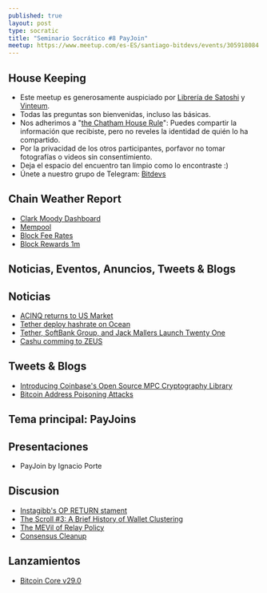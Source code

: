 ```yaml
---
published: true
layout: post
type: socratic
title: "Seminario Socrático #8 PayJoin"
meetup: https://www.meetup.com/es-ES/santiago-bitdevs/events/305918084
---
```


House Keeping
-------------

- Este meetup es generosamente auspiciado por [Librería de Satoshi](https://libreriadesatoshi.com) y [Vinteum](https://vinteum.org/).
- Todas las preguntas son bienvenidas, incluso las básicas.
- Nos adherimos a "[the Chatham House Rule](https://www.chathamhouse.org/about-us/chatham-house-rule)": Puedes compartir la información que recibiste, pero no reveles la identidad de quién lo ha compartido.
- Por la privacidad de los otros participantes, porfavor no tomar fotografías o videos sin consentimiento.
- Deja el espacio del encuentro tan limpio como lo encontraste :)
- Únete a nuestro grupo de Telegram: [Bitdevs](https://t.me/+31Iqp2DrFnRlMzBh)

Chain Weather Report
--------------------

- [Clark Moody Dashboard](https://dashboard.clarkmoody.com/)
- [Mempool](https://mempool.space/graphs/mempool#1m)
- [Block Fee Rates](https://mempool.space/graphs/mining/block-fee-rates#1m)
- [Block Rewards 1m](https://mempool.space/graphs/mining/block-rewards#1m)

Noticias, Eventos, Anuncios, Tweets & Blogs
--------------------------------------------

## Noticias

- [ACINQ returns to US Market](https://x.com/acinq_co/status/1909651903421554833)
- [Tether deploy hashrate on Ocean](https://tether.io/news/tether-to-deploy-hashrate-on-ocean-advancing-decentralized-bitcoin-mining-infrastructure/)
- [Tether, SoftBank Group, and Jack Mallers Launch Twenty One](https://www.cantor.com/tether-softbank-group-and-jack-mallers-launch-twenty-one-a-bitcoin-native-company-through-a-business-combination-with-cantor-equity-partners/)
- [Cashu comming to ZEUS](https://x.com/ZeusLN/status/1907084936856662061)

## Tweets & Blogs

- [Introducing Coinbase's Open Source MPC Cryptography Library](https://www.coinbase.com/en-fr/blog/introducing-coinbases-open-source-mpc-cryptography-library)
- [Bitcoin Address Poisoning Attacks](https://blog.lopp.net/bitcoin-address-poisoning-attacks/)

Tema principal: PayJoins
--------------------

## Presentaciones

- PayJoin by Ignacio Porte

Discusion
---------

- [Instagibb's OP RETURN stament](https://gist.github.com/instagibbs/c436110890ab25aa9997b13c2270d5ce)
- [The Scroll #3: A Brief History of Wallet Clustering](https://spiralbtc.substack.com/p/the-scroll-3-a-brief-history-of-wallet)
- [The MEVil of Relay Policy](https://spiralbtc.substack.com/p/the-mevil-of-relay-policy)
- [Consensus Cleanup](https://github.com/bitcoin/bips/pull/1800)


## Lanzamientos

- [Bitcoin Core v29.0](https://github.com/bitcoin/bitcoin/blob/master/doc/release-notes/release-notes-29.0.md#mempool-policy-and-mining-changes)
